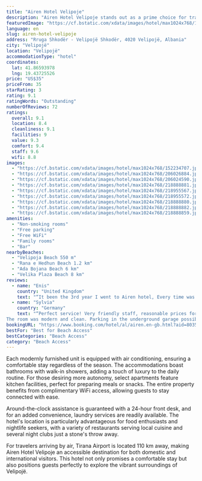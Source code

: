 ```yaml
---
title: "Airen Hotel Velipoje"
description: "Airen Hotel Velipoje stands out as a prime choice for travelers seeking both comfort and convenience, located just a short 500-meter stroll from the pristine sands of Viluni Beach."
featuredImage: "https://cf.bstatic.com/xdata/images/hotel/max1024x768/152234707.jpg?k=b15adf0989330fd19ff4532396b83ad05c664394c202fe4dd495443e7707fa07&o=&hp=1"
language: en
slug: airen-hotel-velipoje
address: "Rruga Shkodër - Velipojë Shkodër, 4020 Velipojë, Albania"
city: "Velipojë"
location: "Velipojë"
accommodationType: "hotel"
coordinates:
  lat: 41.86593978
  lng: 19.43725526
price: "US$35"
priceFrom: 35
starRating: 3
rating: 9.1
ratingWords: "Outstanding"
numberOfReviews: 72
ratings:
  overall: 9.1
  location: 8.4
  cleanliness: 9.1
  facilities: 9
  value: 9.3
  comfort: 9.4
  staff: 9.6
  wifi: 8.8
images:
  - "https://cf.bstatic.com/xdata/images/hotel/max1024x768/152234707.jpg?k=b15adf0989330fd19ff4532396b83ad05c664394c202fe4dd495443e7707fa07&o=&hp=1"
  - "https://cf.bstatic.com/xdata/images/hotel/max1024x768/206026884.jpg?k=5e163f4f48dcb57aa1f0b05b6005e8ec32a60ab74ea945e20e96a70cdb3dd57b&o=&hp=1"
  - "https://cf.bstatic.com/xdata/images/hotel/max1024x768/206024590.jpg?k=24c4079d5df99195ded3d6bd2ef5ef8ec71a7f8704efee854aacb8e1784fe33d&o=&hp=1"
  - "https://cf.bstatic.com/xdata/images/hotel/max1024x768/218888881.jpg?k=4a443a45c040f810ce004a769c3c906270e962fbf21e8efb1b80dfc784f34947&o=&hp=1"
  - "https://cf.bstatic.com/xdata/images/hotel/max1024x768/218955567.jpg?k=039502d71f90bc046e830fbfff062be44d4492373ce68a800d935badcb0a44db&o=&hp=1"
  - "https://cf.bstatic.com/xdata/images/hotel/max1024x768/218955572.jpg?k=cfb6e7ede15f76325bc78529889e5e709b3df39a1d45eb1aaf357e821d42f155&o=&hp=1"
  - "https://cf.bstatic.com/xdata/images/hotel/max1024x768/218888880.jpg?k=93917e21e108a856ceea737737dfae34eb58726a0db9231a3193112b789ae737&o=&hp=1"
  - "https://cf.bstatic.com/xdata/images/hotel/max1024x768/218888882.jpg?k=5c0d0858171a23f7afe91ee8fca42f859c2634a4ef9e5c50cbb5ff64e768ce0a&o=&hp=1"
  - "https://cf.bstatic.com/xdata/images/hotel/max1024x768/218888859.jpg?k=0991e1730e0d431c36d7d4209acc2301b0f996d52139c542576d2e4a797e4391&o=&hp=1"
amenities:
  - "Non-smoking rooms"
  - "Free parking"
  - "Free WiFi"
  - "Family rooms"
  - "Bar"
nearbyBeaches:
  - "Velipoja Beach 550 m"
  - "Rana e Hedhun Beach 1.2 km"
  - "Ada Bojana Beach 6 km"
  - "Velika Plaza Beach 8 km"
reviews:
  - name: "Enis"
    country: "United Kingdom"
    text: "“It been the 3rd year I went to Airen hotel, Every time was nice and clean and the stuff very welcome, I recommend this lovely place .”"
  - name: "Sylvia"
    country: "Germany"
    text: "“Perfect service! Very friendly staff, reasonable prices for coffee and bar.
The room was modern and clean. Parking in the underground garage possible, safe. We can recommend the Airen Hotel”"
bookingURL: "https://www.booking.com/hotel/al/airen.en-gb.html?aid=8035640"
bestFor: "Best for Beach Access"
bestCategories: "Beach Access"
category: "Beach Access"
---
```


Each modernly furnished unit is equipped with air conditioning, ensuring a comfortable stay regardless of the season. The accommodations boast bathrooms with walk-in showers, adding a touch of luxury to the daily routine. For those desiring more autonomy, select apartments feature kitchen facilities, perfect for preparing meals or snacks. The entire property benefits from complimentary WiFi access, allowing guests to stay connected with ease.

Around-the-clock assistance is guaranteed with a 24-hour front desk, and for an added convenience, laundry services are readily available. The hotel's location is particularly advantageous for food enthusiasts and nightlife seekers, with a variety of restaurants serving local cuisine and several night clubs just a stone's throw away.

For travelers arriving by air, Tirana Airport is located 110 km away, making Airen Hotel Velipoje an accessible destination for both domestic and international visitors. This hotel not only promises a comfortable stay but also positions guests perfectly to explore the vibrant surroundings of Velipojë.